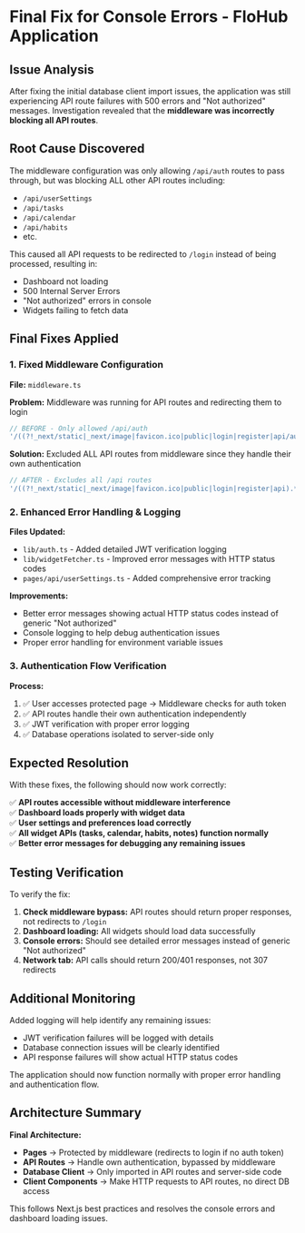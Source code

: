 # Final Fix for Console Errors - FloHub Application

## Issue Analysis

After fixing the initial database client import issues, the application was still experiencing API route failures with 500 errors and "Not authorized" messages. Investigation revealed that the **middleware was incorrectly blocking all API routes**.

## Root Cause Discovered

The middleware configuration was only allowing `/api/auth` routes to pass through, but was blocking ALL other API routes including:
- `/api/userSettings`
- `/api/tasks` 
- `/api/calendar`
- `/api/habits`
- etc.

This caused all API requests to be redirected to `/login` instead of being processed, resulting in:
- Dashboard not loading
- 500 Internal Server Errors
- "Not authorized" errors in console
- Widgets failing to fetch data

## Final Fixes Applied

### 1. **Fixed Middleware Configuration**

**File:** `middleware.ts`

**Problem:** Middleware was running for API routes and redirecting them to login
```typescript
// BEFORE - Only allowed /api/auth
'/((?!_next/static|_next/image|favicon.ico|public|login|register|api/auth).*)'
```

**Solution:** Excluded ALL API routes from middleware since they handle their own authentication
```typescript  
// AFTER - Excludes all /api routes
'/((?!_next/static|_next/image|favicon.ico|public|login|register|api).*)'
```

### 2. **Enhanced Error Handling & Logging**

**Files Updated:**
- `lib/auth.ts` - Added detailed JWT verification logging
- `lib/widgetFetcher.ts` - Improved error messages with HTTP status codes
- `pages/api/userSettings.ts` - Added comprehensive error tracking

**Improvements:**
- Better error messages showing actual HTTP status codes instead of generic "Not authorized"
- Console logging to help debug authentication issues
- Proper error handling for environment variable issues

### 3. **Authentication Flow Verification**

**Process:**
1. ✅ User accesses protected page → Middleware checks for auth token
2. ✅ API routes handle their own authentication independently  
3. ✅ JWT verification with proper error logging
4. ✅ Database operations isolated to server-side only

## Expected Resolution

With these fixes, the following should now work correctly:

✅ **API routes accessible without middleware interference**  
✅ **Dashboard loads properly with widget data**  
✅ **User settings and preferences load correctly**  
✅ **All widget APIs (tasks, calendar, habits, notes) function normally**  
✅ **Better error messages for debugging any remaining issues**

## Testing Verification

To verify the fix:

1. **Check middleware bypass:** API routes should return proper responses, not redirects to `/login`
2. **Dashboard loading:** All widgets should load data successfully  
3. **Console errors:** Should see detailed error messages instead of generic "Not authorized"
4. **Network tab:** API calls should return 200/401 responses, not 307 redirects

## Additional Monitoring

Added logging will help identify any remaining issues:
- JWT verification failures will be logged with details
- Database connection issues will be clearly identified  
- API response failures will show actual HTTP status codes

The application should now function normally with proper error handling and authentication flow.

## Architecture Summary

**Final Architecture:**
- **Pages** → Protected by middleware (redirects to login if no auth token)
- **API Routes** → Handle own authentication, bypassed by middleware
- **Database Client** → Only imported in API routes and server-side code
- **Client Components** → Make HTTP requests to API routes, no direct DB access

This follows Next.js best practices and resolves the console errors and dashboard loading issues.